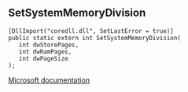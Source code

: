 ## SetSystemMemoryDivision

```
[DllImport("coredll.dll", SetLastError = true)]
public static extern int SetSystemMemoryDivision(
   int dwStorePages,
   int dwRamPages,
   int dwPageSize
);
```

[Microsoft documentation](https://docs.microsoft.com/en-us/windows/win32/api/nk/nf-nk-setsystemmemorydivision)
